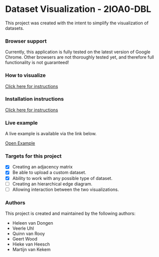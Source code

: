 # Dataset Visualization - 2IOA0-DBL
This project was created with the intent to simplify the visualization of datasets.

### Browser support
Currently, this application is fully tested on the latest version of Google Chrome.
Other browsers are not thoroughly tested yet, and therefore full functionality is not guaranteed!

### How to visualize

[Click here for instructions](HOWTO.md)

### Installation instructions

[Click here for instructions](INSTALL.md)

### Live example
A live example is available via the link below.

[Open Example](https://projects.vankekem.com/dbl/)

### Targets for this project
- [x] Creating an adjacency matrix
- [x] Be able to upload a custom dataset.
- [x] Ability to work with any possible type of dataset.
- [ ] Creating an hierarchical edge diagram.
- [ ] Allowing interaction between the two visualizations.

### Authors
This project is created and maintained by the following authors:
* Heleen van Dongen
* Veerle Uhl
* Quinn van Rooy
* Geert Wood
* Hieke van Heesch
* Martijn van Kekem
